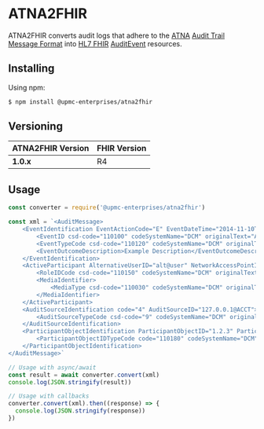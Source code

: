 # ATNA2FHIR
ATNA2FHIR converts audit logs that adhere to the [ATNA](https://wiki.ihe.net/index.php/Audit_Trail_and_Node_Authentication) [Audit Trail Message Format](http://dicom.nema.org/medical/dicom/current/output/html/part15.html#sect_A.5) into [HL7 FHIR](https://hl7.org/FHIR/) [AuditEvent](https://hl7.org/FHIR/auditevent.html) resources.

## Installing

Using npm:

```bash
$ npm install @upmc-enterprises/atna2fhir
```

## Versioning
ATNA2FHIR Version |     FHIR Version      |
------------------|-----------------------|
**1.0.x**         | R4                    |  

## Usage
````javascript
const converter = require('@upmc-enterprises/atna2fhir')

const xml = `<AuditMessage>
    <EventIdentification EventActionCode="E" EventDateTime="2014-11-10T12:00:00.500-08:00" EventOutcomeIndicator="0">
        <EventID csd-code="110100" codeSystemName="DCM" originalText="Application Activity"/>
        <EventTypeCode csd-code="110120" codeSystemName="DCM" originalText="Application Start"/>
        <EventOutcomeDescription>Example Description</EventOutcomeDescription>
    </EventIdentification>
    <ActiveParticipant AlternativeUserID="alt@user" NetworkAccessPointID="127.0.0.1" NetworkAccessPointTypeCode="2" UserID="root" UserIsRequestor="true">
        <RoleIDCode csd-code="110150" codeSystemName="DCM" originalText="Application"/>
        <MediaIdentifier>
            <MediaType csd-code="110030" codeSystemName="DCM" originalText="USB Disk Emulation"/>
        </MediaIdentifier>
    </ActiveParticipant>
    <AuditSourceIdentification code="4" AuditSourceID="127.0.0.1@ACCT">
        <AuditSourceTypeCode csd-code="9" codeSystemName="DCM" originalText="Other" />
    </AuditSourceIdentification>
    <ParticipantObjectIdentification ParticipantObjectID="1.2.3" ParticipantObjectTypeCode="2" ParticipantObjectTypeCodeRole="3" ParticipantObjectDataLifeCycle="1">
        <ParticipantObjectIDTypeCode code="110180" codeSystemName="DCM" displayName="Study Instance UID"/>
    </ParticipantObjectIdentification>    
</AuditMessage>`

// Usage with async/await
const result = await converter.convert(xml)
console.log(JSON.stringify(result))

// Usage with callbacks
converter.convert(xml).then((response) => {  
  console.log(JSON.stringify(response))
})

````